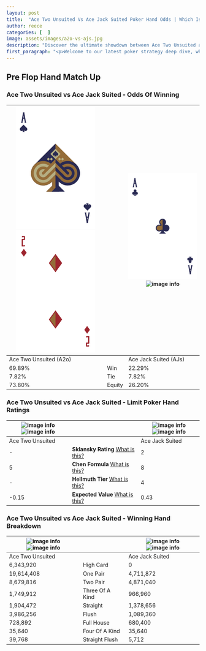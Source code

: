 ```yaml
---
layout: post
title:  "Ace Two Unsuited Vs Ace Jack Suited Poker Hand Odds | Which Is The Better Hand In Poker? A Complete Guide"
author: reece
categories: [  ]
image: assets/images/a2o-vs-ajs.jpg
description: "Discover the ultimate showdown between Ace Two Unsuited and Ace Jack Suited in poker! Uncover the odds, strategies, and scenarios where one hand triumphs over the other. Get ready to up your poker game with this thrilling analysis."
first_paragraph: "<p>Welcome to our latest poker strategy deep dive, where we're pitting two distinct hands against each other in a high-stakes showdown: Ace Two Unsuited vs Ace Jack Suited.</p><p>In the dynamic world of poker, every decision counts, and knowing which hand holds the upper hand is key to your success at the table.</p><p>In this article, we'll dissect these two hands, explore the scenarios where one dominates the other, and equip you with the knowledge to make strategic choices that can tip the odds in your favor.</p><p>Get ready to unravel the intriguing dynamics of these poker hands and elevate your game to new heights.</p>"
---
```




[comment]: # (sp0)

## Pre Flop Hand Match Up

<div class="table hand-ratings" markdown="1"> 



### Ace Two Unsuited vs Ace Jack Suited - Odds Of Winning


    
| ![image info](assets/images/hand1/a.png) ![image info](assets/images/hand1/2o.png) |  | ![image info](assets/images/hand2/a.png) ![image info](assets/images/hand2/js.png) |
| -------- | -------- | -------- |
| Ace Two Unsuited (A2o) |  | Ace Jack Suited (AJs) |
| 69.89% | Win | 22.29% |
| 7.82% | Tie | 7.82% |
| 73.80% | Equity | 26.20% |




[comment]: # (sp1)



### Ace Two Unsuited vs Ace Jack Suited - Limit Poker Hand Ratings


    
| ![image info](https://www.riverpairs.com/assets/images/hand1/a.png) ![image info](https://www.riverpairs.com/assets/images/hand1/2o.png) |  | ![image info](https://www.riverpairs.com/assets/images/hand2/a.png) ![image info](https://www.riverpairs.com/assets/images/hand2/js.png) |
| -------- | -------- | -------- |
| Ace Two Unsuited |  | Ace Jack Suited |
| - | **Sklansky Rating** [What is this?](/sklansky-rating-explained) | 2 |
| 5 | **Chen Formula** [What is this?](/chen-formula-explained) | 8 |
| - | **Hellmuth Tier** [What is this?](/Hellmuth-tier-explained) | 4 |
| -0.15 | **Expected Value** [What is this?](/expected-value-explained) | 0.43 |




[comment]: # (sp2)



### Ace Two Unsuited vs Ace Jack Suited - Winning Hand Breakdown


    
| ![image info](https://www.riverpairs.com/assets/images/hand1/a.png) ![image info](https://www.riverpairs.com/assets/images/hand1/2o.png) |  | ![image info](https://www.riverpairs.com/assets/images/hand2/a.png) ![image info](https://www.riverpairs.com/assets/images/hand2/js.png) |
| -------- | -------- | -------- |
| Ace Two Unsuited |  | Ace Jack Suited |
| 6,343,920 | High Card | 0 |
| 19,614,408 | One Pair | 4,711,872 |
| 8,679,816 | Two Pair | 4,871,040 |
| 1,749,912 | Three Of A Kind | 966,960 |
| 1,904,472 | Straight | 1,378,656 |
| 3,986,256 | Flush | 1,089,360 |
| 728,892 | Full House | 680,400 |
| 35,640 | Four Of A Kind | 35,640 |
| 39,768 | Straight Flush | 5,712 |




[comment]: # (sp3)



</div>

[comment]: # (sp4)



[comment]: # (sp5)

